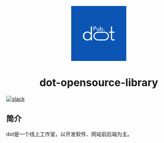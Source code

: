 <div align="center">
   <img width="150" src="/profile/dot-public.png" alt="logo"></br>
   <h1>dot-opensource-library</h1>
</div> 

[![slack](https://shields.io/badge/slack-dot--Public-blueviolet?logo=slack)](https://join.slack.com/t/dotpub/shared_invite/zt-1dcs5s41i-JEzPXJjfpRTn9gNd49Kk3A)

## 简介

dot是一个线上工作室，以开发软件、网站前后端为主。
